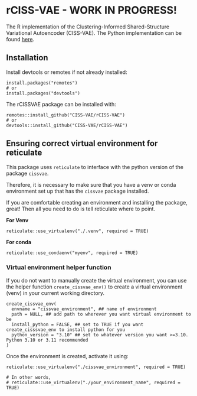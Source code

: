 # rCISS-VAE - WORK IN PROGRESS!

The R implementation of the Clustering-Informed Shared-Structure Variational Autoencoder (CISS-VAE). The Python implementation can be found [here](https://github.com/CISS-VAE/CISS-VAE-python).

## Installation 


Install devtools or remotes if not already installed: 

```{.r}
install.packages("remotes")
# or
install.packages("devtools")

```

The rCISSVAE package can be installed with:

```{.r}
remotes::install_github("CISS-VAE/rCISS-VAE")
# or
devtools::install_github("CISS-VAE/rCISS-VAE")

```

## Ensuring correct virtual environment for reticulate

This package uses `reticulate` to interface with the python version of the package `cissvae`. 

Therefore, it is necessary to make sure that you have a venv or conda environment set up that has the `cissvae` package installed. 

If you are comfortable creating an environment and installing the package, great! Then all you need to do is tell reticulate where to point. 

**For Venv**
```{.r}
reticulate::use_virtualenv("./.venv", required = TRUE)

```

**For conda**

```{.r}
reticulate::use_condaenv("myenv", required = TRUE)
```

### Virtual environment helper function 

If you do not want to manually create the virtual environment, you can use the helper function `create_cissvae_env()` to create a virtual environment (venv) in your current working directory. 

```{.r}
create_cissvae_env(
  envname = "cissvae_environment", ## name of environment
  path = NULL, ## add path to wherever you want virtual environment to be
  install_python = FALSE, ## set to TRUE if you want create_cisssvae_env to install python for you
  python_version = "3.10" ## set to whatever version you want >=3.10. Python 3.10 or 3.11 recommended
)
```

Once the environment is created, activate it using:

```{.r}
reticulate::use_virtualenv("./cissvae_environment", required = TRUE)

# In other words,
# reticulate::use_virtualenv("./your_environment_name", required = TRUE)


```


